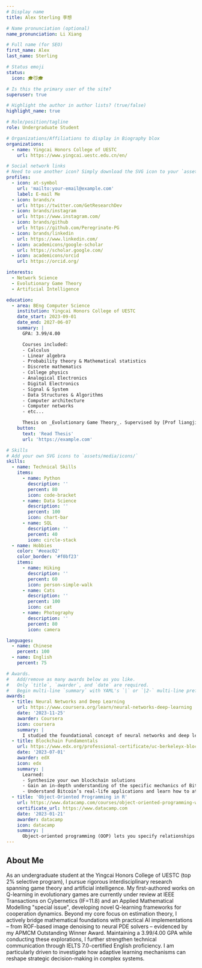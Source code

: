 ```yaml
---
# Display name
title: Alex Sterling 李想

# Name pronunciation (optional)
name_pronunciation: Li Xiang

# Full name (for SEO)
first_name: Alex
last_name: Sterling

# Status emoji
status:
  icon: 🎓😼🎓

# Is this the primary user of the site?
superuser: true

# Highlight the author in author lists? (true/false)
highlight_name: true

# Role/position/tagline
role: Undergraduate Student

# Organizations/Affiliations to display in Biography blox
organizations:
  - name: Yingcai Honors College of UESTC
    url: https://www.yingcai.uestc.edu.cn/en/

# Social network links
# Need to use another icon? Simply download the SVG icon to your `assets/media/icons/` folder.
profiles:
  - icon: at-symbol
    url: 'mailto:your-email@example.com'
    label: E-mail Me
  - icon: brands/x
    url: https://twitter.com/GetResearchDev
  - icon: brands/instagram
    url: https://www.instagram.com/
  - icon: brands/github
    url: https://github.com/Peregrinate-PG
  - icon: brands/linkedin
    url: https://www.linkedin.com/
  - icon: academicons/google-scholar
    url: https://scholar.google.com/
  - icon: academicons/orcid
    url: https://orcid.org/

interests:
  - Network Science
  - Evolutionary Game Theory
  - Artificial Intelligence

education:
  - area: BEng Computer Science
    institution: Yingcai Honors College of UESTC
    date_start: 2023-09-01
    date_end: 2027-06-07
    summary: |
      GPA: 3.99/4.00

      Courses included:
      - Calculus
      - Linear algebra
      - Probability theory & Mathematical statistics
      - Discrete mathematics
      - College physics
      - Analogical Electronics 
      - Digital Electronics
      - Signal & System
      - Data Structures & Algorithms
      - Computer architecture
      - Computer networks
      - etc...

      Thesis on _Evolutionary Game Theory_. Supervised by [Prof liangjian Deng](https://liangjiandeng.github.io). Submitted papers at influential IEEE and Elsevier journals.
    button:
      text: 'Read Thesis'
      url: 'https://example.com'

# Skills
# Add your own SVG icons to `assets/media/icons/`
skills:
  - name: Technical Skills
    items:
      - name: Python
        description: ''
        percent: 80
        icon: code-bracket
      - name: Data Science
        description: ''
        percent: 100
        icon: chart-bar
      - name: SQL
        description: ''
        percent: 40
        icon: circle-stack
  - name: Hobbies
    color: '#eeac02'
    color_border: '#f0bf23'
    items:
      - name: Hiking
        description: ''
        percent: 60
        icon: person-simple-walk
      - name: Cats
        description: ''
        percent: 100
        icon: cat
      - name: Photography
        description: ''
        percent: 80
        icon: camera

languages:
  - name: Chinese
    percent: 100
  - name: English
    percent: 75

# Awards.
#   Add/remove as many awards below as you like.
#   Only `title`, `awarder`, and `date` are required.
#   Begin multi-line `summary` with YAML's `|` or `|2-` multi-line prefix and indent 2 spaces below.
awards:
  - title: Neural Networks and Deep Learning
    url: https://www.coursera.org/learn/neural-networks-deep-learning
    date: '2023-11-25'
    awarder: Coursera
    icon: coursera
    summary: |
      I studied the foundational concept of neural networks and deep learning. By the end, I was familiar with the significant technological trends driving the rise of deep learning; build, train, and apply fully connected deep neural networks; implement efficient (vectorized) neural networks; identify key parameters in a neural network’s architecture; and apply deep learning to your own applications.
  - title: Blockchain Fundamentals
    url: https://www.edx.org/professional-certificate/uc-berkeleyx-blockchain-fundamentals
    date: '2023-07-01'
    awarder: edX
    icon: edx
    summary: |
      Learned:
      - Synthesize your own blockchain solutions
      - Gain an in-depth understanding of the specific mechanics of Bitcoin
      - Understand Bitcoin’s real-life applications and learn how to attack and destroy Bitcoin, Ethereum, smart contracts and Dapps, and alternatives to Bitcoin’s Proof-of-Work consensus algorithm
  - title: 'Object-Oriented Programming in R'
    url: https://www.datacamp.com/courses/object-oriented-programming-with-s3-and-r6-in-r
    certificate_url: https://www.datacamp.com
    date: '2023-01-21'
    awarder: datacamp
    icon: datacamp
    summary: |
      Object-oriented programming (OOP) lets you specify relationships between functions and the objects that they can act on, helping you manage complexity in your code. This is an intermediate level course, providing an introduction to OOP, using the S3 and R6 systems. S3 is a great day-to-day R programming tool that simplifies some of the functions that you write. R6 is especially useful for industry-specific analyses, working with web APIs, and building GUIs.
---
```


## About Me

As an undergraduate student at the Yingcai Honors College of UESTC (top 2% selective program), I pursue rigorous interdisciplinary research spanning game theory and artificial intelligence. My first-authored works on Q-learning in evolutionary games are currently under review at IEEE Transactions on Cybernetics (IF=11.8) and an Applied Mathematical Modelling "special issue", developing novel Q-learning frameworks for cooperation dynamics. Beyond my core focus on estimation theory, I actively bridge mathematical foundations with practical AI implementations – from ROF-based image denoising to neural PDE solvers – evidenced by my APMCM Outstanding Winner Award. Maintaining a 3.99/4.00 GPA while conducting these explorations, I further strengthen technical communication through IELTS 7.0-certified English proficiency. I am particularly driven to investigate how adaptive learning mechanisms can reshape strategic decision-making in complex systems.
